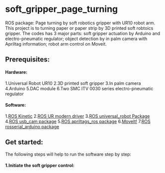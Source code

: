 # soft_gripper_page_turning
ROS package: Page turning by soft robotics gripper with UR10 robot arm. This project is to turning paper or paper strip by 3D printed 
soft robtoics gripper. The codes has 3 major parts: soft gripper actuation by Arduino and electro-pneumatic regulator; object detection
by in palm camera with Apriltag information; robot arm control on Moveit.

## Prerequisites:
#### Hardware:
1.Universal Robot UR10
2.3D printed soft gripper
3.In palm camera
4.Arduino
5.DAC module
6.Two SMC ITV 0030 series electro-pneumatic regulator
#### Software:
1.[ROS Kinetic](http://wiki.ros.org/kinetic)
2.[ROS UR modern driver](https://github.com/ros-industrial/ur_modern_driver)
3.[ROS universal_robot Package](http://wiki.ros.org/universal_robot)
4.[ROS usb_cam package](http://wiki.ros.org/usb_cam)
5.[ROS apriltags_ros package](http://wiki.ros.org/apriltags_ros)
6.[MoveIt!](https://moveit.ros.org/)
7.[ROS rosserial_arduino package](http://wiki.ros.org/rosserial_arduino/Tutorials/Arduino%20IDE%20Setup#Installing_the_Software)
## Get started:
The following steps will help to run the software step by step:
#### 1.Initiate the soft gripper control:
